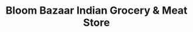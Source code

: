 ---
title: "Bloom Bazaar Indian Grocery & Meat Store"
url: /bloomington/bloom-bazaar-indian-grocery-and-meat-store/
shop: butcher
---